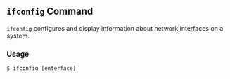 ## `ifconfig` Command
`ifconfig` configures and display information about network interfaces on a system.
### Usage 
    $ ifconfig [enterface]